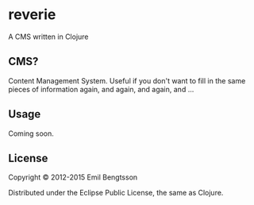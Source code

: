 # reverie

A CMS written in Clojure

## CMS?
Content Management System. Useful if you don't want to fill in the same pieces of information again, and again, and again, and ...

## Usage

Coming soon.

## License

Copyright © 2012-2015 Emil Bengtsson

Distributed under the Eclipse Public License, the same as Clojure.

